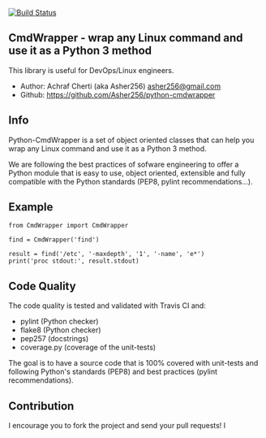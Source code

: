 [![Build Status](https://travis-ci.org/Asher256/python-cmdwrapper.svg?branch=master)](https://travis-ci.org/Asher256/python-cmdwrapper)

## CmdWrapper - wrap any Linux command and use it as a Python 3 method

This library is useful for DevOps/Linux engineers.

- Author: Achraf Cherti (aka Asher256) <asher256@gmail.com>
- Github: https://github.com/Asher256/python-cmdwrapper

## Info

Python-CmdWrapper is a set of object oriented classes that can help you wrap any Linux
command and use it as a Python 3 method.

We are following the best practices of sofware engineering to offer a Python
module that is easy to use, object oriented, extensible and fully compatible
with the Python standards (PEP8, pylint recommendations...).

## Example
```
from CmdWrapper import CmdWrapper

find = CmdWrapper('find')

result = find('/etc', '-maxdepth', '1', '-name', 'e*')
print('proc stdout:', result.stdout)

```

## Code Quality
The code quality is tested and validated with Travis CI and:
- pylint (Python checker)
- flake8 (Python checker)
- pep257 (docstrings)
- coverage.py (coverage of the unit-tests)

The goal is to have a source code that is 100% covered with unit-tests and
following Python's standards (PEP8) and best practices (pylint recommendations).

## Contribution

I encourage you to fork the project and send your pull requests! I
